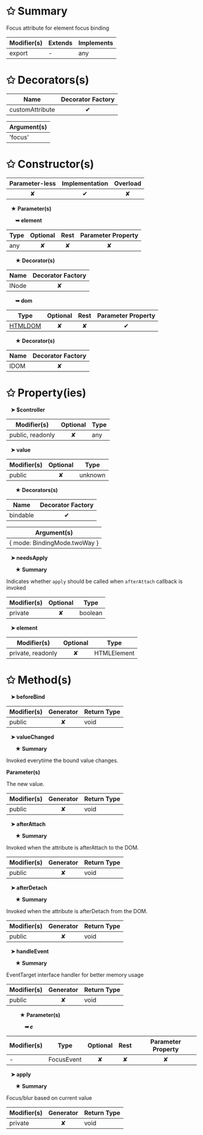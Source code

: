 # &#10025; Summary

Focus attribute for element focus binding

| Modifier(s)                            | Extends                      | Implements                                    |
|----------------------------------------|------------------------------|-----------------------------------------------|
| export | - | any |

# &#10025; Decorators(s)

| Name                                | Decorator Factory                        |
|-------------------------------------|:----------------------------------------:|
| customAttribute | ✔  |

| Argument(s)                                           |
|-------------------------------------------------------|
| 'focus'  |

# &#10025; Constructor(s)

| Parameter-less                         | Implementation                          | Overload                          |
|:--------------------------------------:|:---------------------------------------:|:---------------------------------:|
| ✘ | ✔ | ✘ |

&nbsp;&nbsp; **&#9733; Parameter(s)**

&nbsp;&nbsp;&nbsp;&nbsp;&nbsp; **&#10149; element**

| Type                        | Optional                           | Rest                          | Parameter Property                          |
|-----------------------------|:----------------------------------:|:-----------------------------:|:-------------------------------------------:|
| any | ✘  | ✘ | ✘ |

&nbsp;&nbsp;&nbsp;&nbsp;&nbsp; **&#9733; Decorator(s)**

| Name                                | Decorator Factory                        |
|-------------------------------------|:----------------------------------------:|
| INode | ✘  |

&nbsp;&nbsp;&nbsp;&nbsp;&nbsp; **&#10149; dom**

| Type                        | Optional                           | Rest                          | Parameter Property                          |
|-----------------------------|:----------------------------------:|:-----------------------------:|:-------------------------------------------:|
| [HTMLDOM](/runtime-html/class/dom/htmldom.md) | ✘  | ✘ | ✔ |

&nbsp;&nbsp;&nbsp;&nbsp;&nbsp; **&#9733; Decorator(s)**

| Name                                | Decorator Factory                        |
|-------------------------------------|:----------------------------------------:|
| IDOM | ✘  |

# &#10025; Property(ies)

&nbsp;&nbsp; **&#10148; $controller**

| Modifier(s)                               | Optional                           | Type                         |
|-------------------------------------------|:----------------------------------:|------------------------------|
| public, readonly | ✘ | any |

&nbsp;&nbsp; **&#10148; value**

| Modifier(s)                               | Optional                           | Type                         |
|-------------------------------------------|:----------------------------------:|------------------------------|
| public | ✘ | unknown |

&nbsp;&nbsp;&nbsp;&nbsp;&nbsp; **&#9733; Decorators(s)**

| Name                                | Decorator Factory                        |
|-------------------------------------|:----------------------------------------:|
| bindable | ✔  |

| Argument(s)                                           |
|-------------------------------------------------------|
| { mode: BindingMode.twoWay }  |

&nbsp;&nbsp; **&#10148; needsApply**

&nbsp;&nbsp;&nbsp;&nbsp;&nbsp; **&#9733; Summary**

Indicates whether `apply` should be called when `afterAttach` callback is invoked

| Modifier(s)                               | Optional                           | Type                         |
|-------------------------------------------|:----------------------------------:|------------------------------|
| private | ✘ | boolean |

&nbsp;&nbsp; **&#10148; element**

| Modifier(s)                               | Optional                           | Type                         |
|-------------------------------------------|:----------------------------------:|------------------------------|
| private, readonly | ✘ | HTMLElement |

# &#10025; Method(s)

&nbsp;&nbsp; **&#10148; beforeBind**

| Modifier(s)                              | Generator                          | Return Type                       |
|------------------------------------------|:----------------------------------:|-----------------------------------|
| public | ✘ | void |

&nbsp;&nbsp; **&#10148; valueChanged**

&nbsp;&nbsp;&nbsp;&nbsp;&nbsp; **&#9733; Summary**

Invoked everytime the bound value changes.

**Parameter(s)**

The new value.

| Modifier(s)                              | Generator                          | Return Type                       |
|------------------------------------------|:----------------------------------:|-----------------------------------|
| public | ✘ | void |

&nbsp;&nbsp; **&#10148; afterAttach**

&nbsp;&nbsp;&nbsp;&nbsp;&nbsp; **&#9733; Summary**

Invoked when the attribute is afterAttach to the DOM.

| Modifier(s)                              | Generator                          | Return Type                       |
|------------------------------------------|:----------------------------------:|-----------------------------------|
| public | ✘ | void |

&nbsp;&nbsp; **&#10148; afterDetach**

&nbsp;&nbsp;&nbsp;&nbsp;&nbsp; **&#9733; Summary**

Invoked when the attribute is afterDetach from the DOM.

| Modifier(s)                              | Generator                          | Return Type                       |
|------------------------------------------|:----------------------------------:|-----------------------------------|
| public | ✘ | void |

&nbsp;&nbsp; **&#10148; handleEvent**

&nbsp;&nbsp;&nbsp;&nbsp;&nbsp; **&#9733; Summary**

EventTarget interface handler for better memory usage

| Modifier(s)                              | Generator                          | Return Type                       |
|------------------------------------------|:----------------------------------:|-----------------------------------|
| public | ✘ | void |

&nbsp;&nbsp;&nbsp;&nbsp;&nbsp;&nbsp;&nbsp;&nbsp; **&#9733; Parameter(s)**

&nbsp;&nbsp;&nbsp;&nbsp;&nbsp;&nbsp;&nbsp;&nbsp;&nbsp;&nbsp;&nbsp; _**&#10149; e**_

| Modifier(s)                              | Type                        | Optional                           | Rest                          | Parameter Property                          |
|------------------------------------------|-----------------------------|:----------------------------------:|:-----------------------------:|:-------------------------------------------:|
| - | FocusEvent | ✘  | ✘ | ✘ |

&nbsp;&nbsp; **&#10148; apply**

&nbsp;&nbsp;&nbsp;&nbsp;&nbsp; **&#9733; Summary**

Focus/blur based on current value

| Modifier(s)                              | Generator                          | Return Type                       |
|------------------------------------------|:----------------------------------:|-----------------------------------|
| private | ✘ | void |